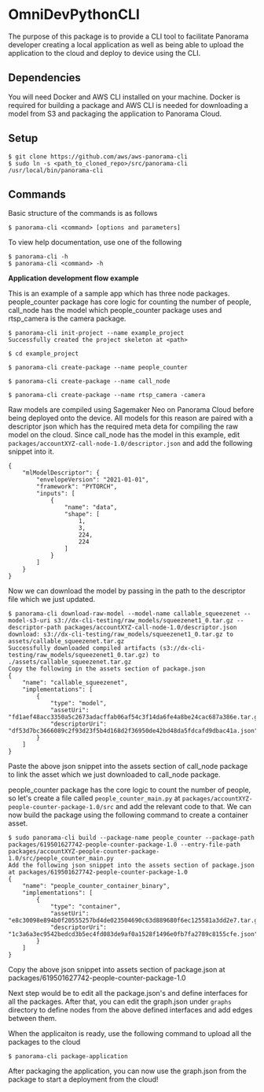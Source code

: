 # OmniDevPythonCLI

The purpose of this package is to provide a CLI tool to facilitate Panorama developer creating a local application as well as being able to upload the application to the cloud and deploy to device using the CLI.

## Dependencies

You will need Docker and AWS CLI installed on your machine.
Docker is required for building a package and AWS CLI is needed for downloading a model from S3 and packaging the application to Panorama Cloud.

## Setup

```
$ git clone https://github.com/aws/aws-panorama-cli
$ sudo ln -s <path_to_cloned_repo>/src/panorama-cli /usr/local/bin/panorama-cli
```

## Commands

Basic structure of the commands is as follows

```
$ panorama-cli <command> [options and parameters]
```

To view help documentation, use one of the following

```
$ panorama-cli -h
$ panorama-cli <command> -h
```

**Application development flow example**

This is an example of a sample app which has three node packages. people_counter package has core logic for counting the number of people, call_node has the model which people_counter package uses and rtsp_camera is the camera package.

```
$ panorama-cli init-project --name example_project
Successfully created the project skeleton at <path>

$ cd example_project

$ panorama-cli create-package --name people_counter

$ panorama-cli create-package --name call_node

$ panorama-cli create-package --name rtsp_camera -camera
```

Raw models are compiled using Sagemaker Neo on Panorama Cloud before being deployed onto the device. All models for this reason are paired with a descriptor json which has the required meta deta for compiling the raw model on the cloud.
Since call_node has the model in this example, edit `packages/accountXYZ-call-node-1.0/descriptor.json` and add the following snippet into it.
```
{
    "mlModelDescriptor": {
        "envelopeVersion": "2021-01-01",
        "framework": "PYTORCH",
        "inputs": [
            {
                "name": "data",
                "shape": [
                    1,
                    3,
                    224,
                    224
                ]
            }
        ]
    }
}
```

Now we can download the model by passing in the path to the descriptor file which we just updated.
```
$ panorama-cli download-raw-model --model-name callable_squeezenet --model-s3-uri s3://dx-cli-testing/raw_models/squeezenet1_0.tar.gz --descriptor-path packages/accountXYZ-call-node-1.0/descriptor.json
download: s3://dx-cli-testing/raw_models/squeezenet1_0.tar.gz to assets/callable_squeezenet.tar.gz
Successfully downloaded compiled artifacts (s3://dx-cli-testing/raw_models/squeezenet1_0.tar.gz) to ./assets/callable_squeezenet.tar.gz
Copy the following in the assets section of package.json
{
    "name": "callable_squeezenet",
    "implementations": [
        {
            "type": "model",
            "assetUri": "fd1aef48acc3350a5c2673adacffab06af54c3f14da6fe4a8be24cac687a386e.tar.gz",
            "descriptorUri": "df53d7bc3666089c2f93d23f5b4d168d2f36950de42bd48da5fdcafd9dbac41a.json"
        }
    ]
}
```
Paste the above json snippet into the assets section of call_node package to link the asset which we just downloaded to call_node package.

people_counter package has the core logic to count the number of people, so let's create a file called `people_counter_main.py` at `packages/accountXYZ-people-counter-package-1.0/src` and add the relevant code to that.
We can now build the package using the following command to create a container asset.
```
$ sudo panorama-cli build --package-name people_counter --package-path packages/619501627742-people-counter-package-1.0 --entry-file-path packages/accountXYZ-people-counter-package-1.0/src/people_counter_main.py
Add the following json snippet into the assets section of package.json at packages/619501627742-people-counter-package-1.0
{
    "name": "people_counter_container_binary",
    "implementations": [
        {
            "type": "container",
            "assetUri": "e8c30098e894b0f20555257bd4de023504690c63d889680f6ec125581a3dd2e7.tar.gz",
            "descriptorUri": "1c3a6a3ec9542bedcd3b5ec4fd083de9af0a1528f1496e0fb7fa2789c8155cfe.json"
        }
    ]
}
```
Copy the above json snippet into assets section of package.json at packages/619501627742-people-counter-package-1.0

Next step would be to edit all the package.json's and define interfaces for all the packages.
After that, you can edit the graph.json under `graphs` directory to define nodes from the above defined interfaces and add edges between them.


When the applicaiton is ready, use the following command to upload all the packages to the cloud
```
$ panorama-cli package-application
```

After packaging the application, you can now use the graph.json from the package to start a deployment from the cloud!